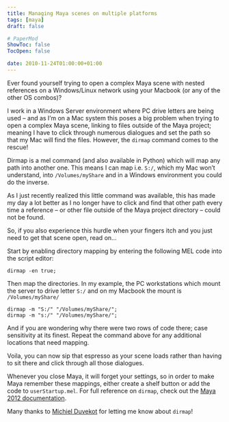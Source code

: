 ```yaml
---
title: Managing Maya scenes on multiple platforms
tags: [maya]
draft: false

# PaperMod
ShowToc: false
TocOpen: false

date: 2010-11-24T01:00:00+01:00
---
```


Ever found yourself trying to open a complex Maya scene with nested references on a Windows/Linux network using your Macbook (or any of the other OS combos)?

I work in a Windows Server environment where PC drive letters are being used – and as I’m on a Mac system this poses a big problem when trying to open a complex Maya scene, linking to files outside of the Maya project; meaning I have to click through numerous dialogues and set the path so that my Mac will find the files. However, the `dirmap` command comes to the rescue!

Dirmap is a mel command (and also available in Python) which will map any path into another one. This means I can map i.e. `S:/`, which my Mac won’t understand, into `/Volumes/myShare` and in a Windows environment you could do the inverse.

As I just recently realized this little command was available, this has made my day a lot better as I no longer have to click and find that other path every time a reference – or other file outside of the Maya project directory – could not be found.

So, if you also experience this hurdle when your fingers itch and you just need to get that scene open, read on…

Start by enabling directory mapping by entering the following MEL code into the script editor:

    dirmap -en true;

Then map the directories. In my example, the PC workstations which mount the server to drive letter `S:/` and on my Macbook the mount is `/Volumes/myShare/`

    dirmap -m "S:/" "/Volumes/myShare/";
    dirmap -m "s:/" "/Volumes/myShare/";

And if you are wondering why there were two rows of code there; case sensitivity at its finest. Repeat the command above for any additional locations that need mapping.

Voila, you can now sip that espresso as your scene loads rather than having to sit there and click through all those dialogues.

Whenever you close Maya, it will forget your settings, so in order to make Maya remember these mappings, either create a shelf button or add the code to `userStartup.mel`. For full reference on `dirmap`, check out the [Maya 2012 documentation](http://download.autodesk.com/global/docs/maya2012/en_us/index.html).

Many thanks to [Michiel Duvekot](http://www.thnkr.com/) for letting me know about `dirmap`!

